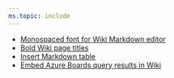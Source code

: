 ```yaml
---
ms.topic: include
---
```


- [Monospaced font for Wiki Markdown editor](#monospaced-font-for-wiki-markdown-editor)
- [Bold Wiki page titles](#bold-wiki-page-titles)
- [Insert Markdown table](#insert-markdown-table)
- [Embed Azure Boards query results in Wiki](#embed-azure-boards-query-results-in-wiki)

